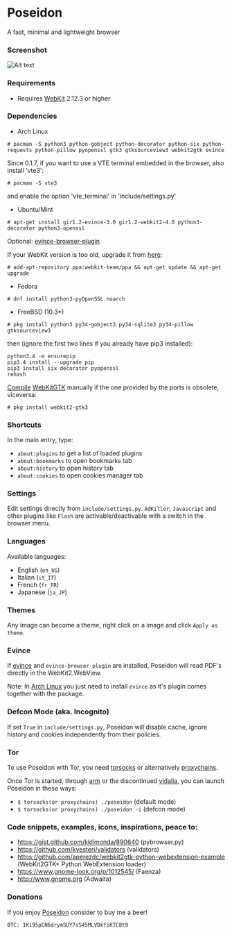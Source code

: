 # Poseidon
A fast, minimal and lightweight browser

### Screenshot

![Alt text](http://m-net.arbornet.org/~sidus/images/gscreenshot_2016-09-09-150033.png "Poseidon on Arch Linux")

### Requirements

* Requires [WebKit](https://webkitgtk.org/) 2.12.3 or higher

### Dependencies

* Arch Linux

`# pacman -S python3 python-gobject python-decorator python-six python-requests python-pillow pyopenssl gtk3 gtksourceview3 webkit2gtk evince`

Since 0.1.7, if you want to use a VTE terminal embedded in the browser, also install 'vte3':

`# pacman -S vte3`

and enable the option 'vte_terminal' in 'include/settings.py'

* Ubuntu/Mint

`# apt-get install gir1.2-evince-3.0 gir1.2-webkit2-4.0 python3-decorator python3-openssl`

Optional: [evince-browser-plugin](http://packages.ubuntu.com/en/yakkety/browser-plugin-evince)

If your WebKit version is too old, upgrade it from [here](https://launchpad.net/~webkit-team/+archive/ubuntu/ppa):

`# add-apt-repository ppa:webkit-team/ppa && apt-get update && apt-get upgrade`

* Fedora

`# dnf install python3-pyOpenSSL.noarch`

* FreeBSD (10.3*)

`# pkg install python3 py34-gobject3 py34-sqlite3 py34-pillow gtksourceview3`

then (ignore the first two lines if you already have pip3 installed):

```
python3.4 -m ensurepip
pip3.4 install --upgrade pip
pip3 install six decorator pyopenssl
rehash
```

[Compile](https://trac.webkit.org/wiki/BuildingGtk) [WebKitGTK](https://webkit.org/getting-the-code/) manually if the one provided by the ports is obsolete, viceversa:

`# pkg install webkit2-gtk3`

### Shortcuts

In the main entry, type:

* `about:plugins` to get a list of loaded plugins
* `about:bookmarks` to open bookmarks tab
* `about:history` to open history tab
* `about:cookies` to open cookies manager tab

### Settings

Edit settings directly from `include/settings.py`. `AdKiller`, `Javascript` and other plugins like `Flash` are activable/deactivable with a switch in the browser menu.

### Languages

Available languages:

* English (`en_US`)
* Italian (`it_IT`)
* French (`fr_FR`)
* Japanese (`ja_JP`)

### Themes

Any image can become a theme, right click on a image and click `Apply as theme`.

### Evince

If [evince](https://wiki.gnome.org/Apps/Evince) and `evince-browser-plugin` are installed, Poseidon will read PDF's directly in the WebKit2.WebView.

Note: In [Arch Linux](https://www.archlinux.org/) you just need to install `evince` as it's plugin comes together with the package.

### Defcon Mode (aka. Incognito)

If set `True` in `include/settings.py`, Poseidon will disable cache, ignore history and cookies independently from their policies.

### Tor

To use Poseidon with Tor, you need [torsocks](https://github.com/dgoulet/torsocks) or alternatively [proxychains](https://github.com/haad/proxychains).

Once Tor is started, through [arm](https://www.torproject.org/projects/arm.html.en) or the discontinued [vidalia](https://en.wikipedia.org/wiki/Vidalia_(software)), you can launch Poseidon in these ways:

* `$ torsocks(or proxychains) ./poseidon` (default mode)
* `$ torsocks(or proxychains) ./poseidon -i` (defcon mode)

### Code snippets, examples, icons, inspirations, peace to:

* https://gist.github.com/kklimonda/890640 (pybrowser.py)
* https://github.com/kvesteri/validators (validators)
* https://github.com/aperezdc/webkit2gtk-python-webextension-example (WebKit2GTK+ Python WebExtension loader)
* https://www.gnome-look.org/p/1012545/ (Faenza)
* http://www.gnome.org (Adwaita)

### Donations

If you enjoy [Poseidon](https://github.com/sidus-dev/poseidon)
consider to buy me a beer!

`BTC: 1Ki95pCN6drymSUY7sS45MLVDkfiKTC8t9`
